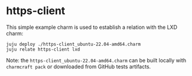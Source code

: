 # https-client

This simple example charm is used to establish a relation with the LXD charm:

```shell
juju deploy ./https-client_ubuntu-22.04-amd64.charm
juju relate https-client lxd
```

Note: the `https-client_ubuntu-22.04-amd64.charm` can be built locally with `charmcraft pack` or downloaded from GitHub tests artifacts.
